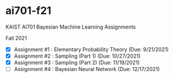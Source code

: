 # ai701-f21

KAIST AI701 Bayesian Machine Learning Assignments

Fall 2021

- [x] Assignment #1 : Elementary Probability Theory (Due: 9/21/2021)
- [x] Assignment #2 : Sampling (Part 1) (Due: 10/27/2021)
- [x] Assignment #3 : Sampling (Part 2) (Due: 11/19/2021)
- [ ] Assignment #4 : Bayesian Neural Network (Due: 12/17/2021)
